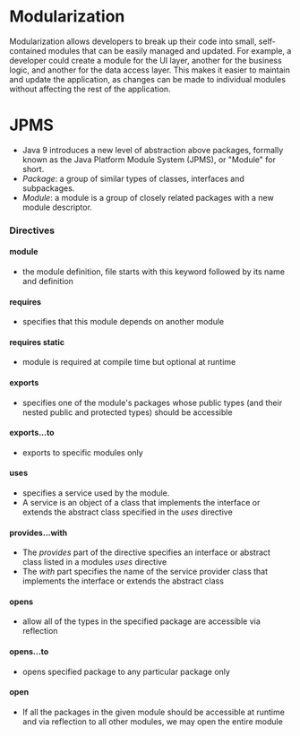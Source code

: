 # Modularization
Modularization allows developers to break up their code into small, self-contained modules that can be easily managed and updated. For example, a developer could create a module for the UI layer, another for the business logic, and another for the data access layer. This makes it easier to maintain and update the application, as changes can be made to individual modules without affecting the rest of the application.

# JPMS
- Java 9 introduces a new level of abstraction above packages, formally known as the Java Platform Module System (JPMS), or "Module" for short.
- *Package*: a group of similar types of classes, interfaces and subpackages.
- *Module*: a module is a group of closely related packages with a new module descriptor.

### Directives
#### module
- the module definition, file starts with this keyword followed by its name and definition
#### requires
- specifies that this module depends on another module
#### requires static
- module is required at compile time but optional at runtime
#### exports
- specifies one of the module's packages whose public types (and their nested public and protected types) should be accessible
#### exports...to
- exports to specific modules only
#### uses
- specifies a service used by the module.
- A service is an object of a class that implements the interface or extends the abstract class specified in the *uses* directive
#### provides...with
- The *provides* part of the directive specifies an interface or abstract class listed in a modules *uses* directive
- The *with* part specifies the name of the service provider class that implements the interface or extends the abstract class
#### opens
- allow all of the types in the specified package are accessible via reflection
#### opens...to
- opens specified package to any particular package only
#### open
- If all the packages in the given module should be accessible at runtime and via reflection to all other modules, we may open the entire module
